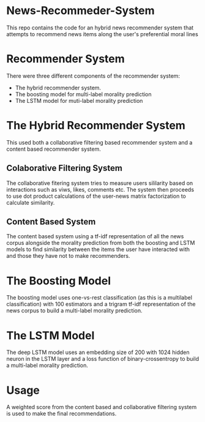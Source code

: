# News-Recommeder-System
This repo contains the code for an hybrid news recommender system that attempts to recommend news items along the user's preferential moral lines

# Recommender System
There were three different components of the recommender system:
- The hybrid recommender system.
- The boosting model for multi-label morality prediction
- The LSTM model for muti-label morality prediction

# The Hybrid Recommender System
This used both a collaborative filtering based recommender system and a content based recommender system.
## Colaborative Filtering System
The collaborative fitering system tries to measure users sililarity based on interactions such as viws, likes, comments etc.
The system then proceeds to use dot product calculations of the user-news matrix factorization to calculate similarity.
## Content Based System
The content based system using a tf-idf representation of all the news corpus alongside the morality prediction from both the boosting and LSTM models 
to find similarity between the items the user have interacted with and those they have not to make recommenders.

# The Boosting Model
The boosting model uses one-vs-rest classification (as this is a multilabel classification) with 100 estimators and 
a trigram tf-idf representation of the news corpus to build a multi-label morality prediction.

# The LSTM Model
The deep LSTM model uses an embedding size of 200 with 1024 hidden neuron in the LSTM layer and a loss function of 
binary-crossentropy to build a multi-label morality prediction.

# Usage
A weighted score from the content based and collaborative filtering system is used to make the final recommendations.
